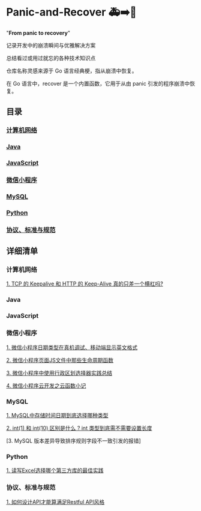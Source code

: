 # Panic-and-Recover 🚑➡️💪

"**From panic to recovery**"

记录开发中的崩溃瞬间与优雅解决方案

总结看过或用过就忘的各种技术知识点

仓库名称灵感来源于 Go 语言经典梗，指从崩溃中恢复。

在 Go 语言中，recover 是一个内置函数，它用于从由 panic 引发的程序崩溃中恢复。

## 目录

### [计算机网络](#计算机网络)
### [Java](#Java)
### [JavaScript](#JavaScript)
### [微信小程序](#微信小程序)
### [MySQL](#MySQL)
### [Python](#Python)
### [协议、标准与规范](#协议、标准与规范)

## 详细清单
### 计算机网络
[1. TCP 的 Keepalive 和 HTTP 的 Keep-Alive 真的只差一个横杠吗?](computer_network/1.%20TCP%20的%20Keepalive%20和%20HTTP%20的%20Keep-Alive%20真的只差一个横杠吗？.md)
### Java
### JavaScript
### 微信小程序
[1. 微信小程序日期类型在真机调试、移动端显示英文格式](miniprogram/1.%20微信小程序日期类型在真机调试、移动端显示英文格式.md)

[2. 微信小程序页面JS文件中那些生命周期函数](miniprogram/2.%20微信小程序页面JS文件中那些生命周期函数.md)

[3. 微信小程序中使用行政区划选择器实践总结](miniprogram/3.%20微信小程序中使用行政区划选择器实践总结.md)

[4. 微信小程序云开发之云函数小记](miniprogram/4.%20微信小程序云开发之云函数小记.md)

### MySQL
[1. MySQL中存储时间日期到底选择哪种类型](mysql/1.%20MySQL中存储时间日期到底选择哪种类型.md)

[2. int(1) 和 int(10) 区别是什么 ? int 类型到底需不需要设置长度](mysql/2.%20int%20(1)%20%20和%20int%20(10)%20区别是什么？int%20类型到底需不需要设置长度.md)

[3. MySQL 版本差异导致排序规则字段不一致引发的报错]

### Python
[1. 读写Excel选择哪个第三方库的最佳实践](python/1.%20读写Excel选择哪个第三方库的最佳实践.md)

### 协议、标准与规范
[1. 如何设计API才能算满足Restful API风格](protocols、standards、regulations/1.%20如何设计API才能算满足Restful%20API风格.md)
